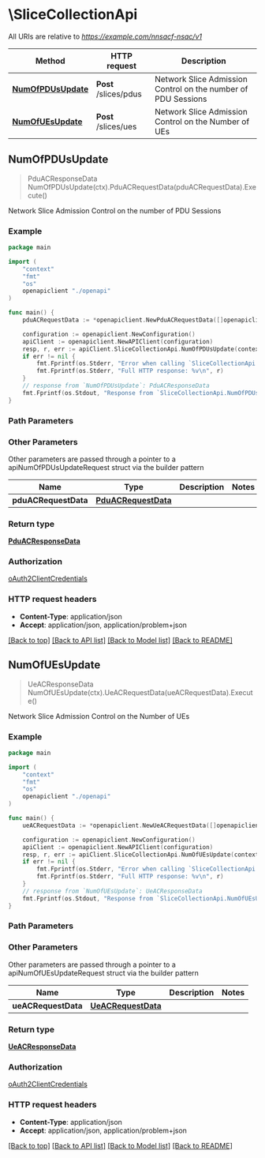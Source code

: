 # \SliceCollectionApi

All URIs are relative to *https://example.com/nnsacf-nsac/v1*

Method | HTTP request | Description
------------- | ------------- | -------------
[**NumOfPDUsUpdate**](SliceCollectionApi.md#NumOfPDUsUpdate) | **Post** /slices/pdus | Network Slice Admission Control on the number of PDU Sessions
[**NumOfUEsUpdate**](SliceCollectionApi.md#NumOfUEsUpdate) | **Post** /slices/ues | Network Slice Admission Control on the Number of UEs



## NumOfPDUsUpdate

> PduACResponseData NumOfPDUsUpdate(ctx).PduACRequestData(pduACRequestData).Execute()

Network Slice Admission Control on the number of PDU Sessions

### Example

```go
package main

import (
    "context"
    "fmt"
    "os"
    openapiclient "./openapi"
)

func main() {
    pduACRequestData := *openapiclient.NewPduACRequestData([]openapiclient.PduACRequestInfo{*openapiclient.NewPduACRequestInfo("Supi_example", openapiclient.AccessType("3GPP_ACCESS"), int32(123), []openapiclient.AcuOperationItem{*openapiclient.NewAcuOperationItem(*openapiclient.NewAcuFlag(), *openapiclient.NewSnssai(int32(123)))})}) // PduACRequestData | 

    configuration := openapiclient.NewConfiguration()
    apiClient := openapiclient.NewAPIClient(configuration)
    resp, r, err := apiClient.SliceCollectionApi.NumOfPDUsUpdate(context.Background()).PduACRequestData(pduACRequestData).Execute()
    if err != nil {
        fmt.Fprintf(os.Stderr, "Error when calling `SliceCollectionApi.NumOfPDUsUpdate``: %v\n", err)
        fmt.Fprintf(os.Stderr, "Full HTTP response: %v\n", r)
    }
    // response from `NumOfPDUsUpdate`: PduACResponseData
    fmt.Fprintf(os.Stdout, "Response from `SliceCollectionApi.NumOfPDUsUpdate`: %v\n", resp)
}
```

### Path Parameters



### Other Parameters

Other parameters are passed through a pointer to a apiNumOfPDUsUpdateRequest struct via the builder pattern


Name | Type | Description  | Notes
------------- | ------------- | ------------- | -------------
 **pduACRequestData** | [**PduACRequestData**](PduACRequestData.md) |  | 

### Return type

[**PduACResponseData**](PduACResponseData.md)

### Authorization

[oAuth2ClientCredentials](../README.md#oAuth2ClientCredentials)

### HTTP request headers

- **Content-Type**: application/json
- **Accept**: application/json, application/problem+json

[[Back to top]](#) [[Back to API list]](../README.md#documentation-for-api-endpoints)
[[Back to Model list]](../README.md#documentation-for-models)
[[Back to README]](../README.md)


## NumOfUEsUpdate

> UeACResponseData NumOfUEsUpdate(ctx).UeACRequestData(ueACRequestData).Execute()

Network Slice Admission Control on the Number of UEs

### Example

```go
package main

import (
    "context"
    "fmt"
    "os"
    openapiclient "./openapi"
)

func main() {
    ueACRequestData := *openapiclient.NewUeACRequestData([]openapiclient.UeACRequestInfo{*openapiclient.NewUeACRequestInfo("Supi_example", openapiclient.AccessType("3GPP_ACCESS"), []openapiclient.AcuOperationItem{*openapiclient.NewAcuOperationItem(*openapiclient.NewAcuFlag(), *openapiclient.NewSnssai(int32(123)))})}, "NfId_example") // UeACRequestData | 

    configuration := openapiclient.NewConfiguration()
    apiClient := openapiclient.NewAPIClient(configuration)
    resp, r, err := apiClient.SliceCollectionApi.NumOfUEsUpdate(context.Background()).UeACRequestData(ueACRequestData).Execute()
    if err != nil {
        fmt.Fprintf(os.Stderr, "Error when calling `SliceCollectionApi.NumOfUEsUpdate``: %v\n", err)
        fmt.Fprintf(os.Stderr, "Full HTTP response: %v\n", r)
    }
    // response from `NumOfUEsUpdate`: UeACResponseData
    fmt.Fprintf(os.Stdout, "Response from `SliceCollectionApi.NumOfUEsUpdate`: %v\n", resp)
}
```

### Path Parameters



### Other Parameters

Other parameters are passed through a pointer to a apiNumOfUEsUpdateRequest struct via the builder pattern


Name | Type | Description  | Notes
------------- | ------------- | ------------- | -------------
 **ueACRequestData** | [**UeACRequestData**](UeACRequestData.md) |  | 

### Return type

[**UeACResponseData**](UeACResponseData.md)

### Authorization

[oAuth2ClientCredentials](../README.md#oAuth2ClientCredentials)

### HTTP request headers

- **Content-Type**: application/json
- **Accept**: application/json, application/problem+json

[[Back to top]](#) [[Back to API list]](../README.md#documentation-for-api-endpoints)
[[Back to Model list]](../README.md#documentation-for-models)
[[Back to README]](../README.md)

